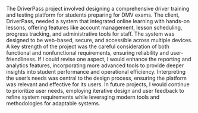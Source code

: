 The DriverPass project involved designing a comprehensive driver training and testing platform for students preparing for DMV exams. The client, DriverPass, needed a system that integrated online learning with hands-on lessons, offering features like account management, lesson scheduling, progress tracking, and administrative tools for staff. The system was designed to be web-based, secure, and accessible across multiple devices. A key strength of the project was the careful consideration of both functional and nonfunctional requirements, ensuring reliability and user-friendliness. If I could revise one aspect, I would enhance the reporting and analytics features, incorporating more advanced tools to provide deeper insights into student performance and operational efficiency. Interpreting the user’s needs was central to the design process, ensuring the platform was relevant and effective for its users. In future projects, I would continue to prioritize user needs, employing iterative design and user feedback to refine system requirements while leveraging modern tools and methodologies for adaptable systems​.

